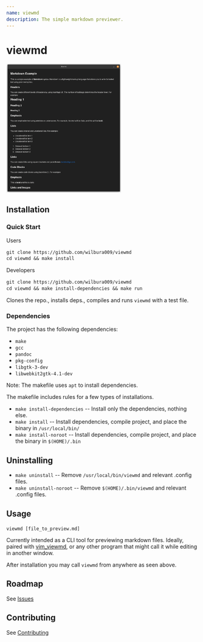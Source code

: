 ```yaml
---
name: viewmd
description: The simple markdown previewer.
---
```


# viewmd

<img src="docs/img/viewmd-preview.png" alt="viewmd-preview" width="60%"/>

## Installation

### Quick Start

Users

```txt
git clone https://github.com/wilbura009/viewmd
cd viewmd && make install
```

Developers

```txt
git clone https://github.com/wilbura009/viewmd
cd viewmd && make install-dependencies && make run
```

Clones the repo., installs deps., compiles and runs `viewmd` with a test file.

### Dependencies

The project has the following dependencies:

- `make`
- `gcc`
- `pandoc`
- `pkg-config`
- `libgtk-3-dev`
- `libwebkit2gtk-4.1-dev`

Note: The makefile uses `apt` to install dependencies.

The makefile includes rules for a few types of installations.

* `make install-dependencies` -- Install only the dependencies, nothing else.
* `make install`              -- Install dependencies, compile project, and place the binary in `/usr/local/bin/`
* `make install-noroot`       -- Install dependencies, compile project, and place the binary in `$(HOME)/.bin`

## Uninstalling

* `make uninstall` -- Remove `/usr/local/bin/viewmd` and relevant .config files.
* `make uninstall-noroot` -- Remove `$(HOME)/.bin/viewmd` and relevant .config files.

## Usage

`viewmd [file_to_preview.md]`

Currently intended as a CLI tool for previewing markdown files.
Ideally, paired with [vim_viewmd](https://github.com/wilbura009/vim_viewmd),
or any other program that might call it while editing in another window.

After installation you may call `viewmd` from anywhere as seen above.

## Roadmap

See [Issues](https://github.com/wilbura009/vim_viewmd/issues)

## Contributing

See [Contributing](CONTRIBUTING.md)
